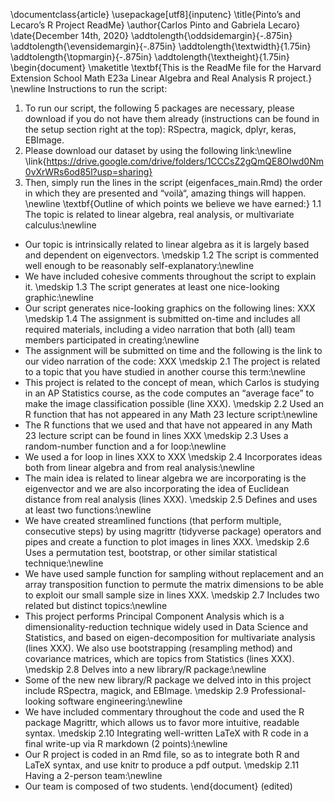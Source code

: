 \documentclass{article}
\usepackage[utf8]{inputenc}
\title{Pinto’s and Lecaro’s R Project ReadMe}
\author{Carlos Pinto and Gabriela Lecaro}
\date{December 14th, 2020}
	\addtolength{\oddsidemargin}{-.875in}
	\addtolength{\evensidemargin}{-.875in}
	\addtolength{\textwidth}{1.75in}
	\addtolength{\topmargin}{-.875in}
	\addtolength{\textheight}{1.75in}
\begin{document}
\maketitle
\textbf{This is the ReadMe file for the Harvard Extension School Math E23a Linear Algebra and Real Analysis R project.} \newline
Instructions to run the script:
1. To run our script, the following 5 packages are necessary, please download if you do not have them already (instructions can be found in the setup section right at the top): RSpectra, magick, dplyr, keras, EBImage.
2. Please download our dataset by using the following link:\newline \link{https://drive.google.com/drive/folders/1CCCsZ2gQmQE8OIwd0Nm0vXrWRs6od85l?usp=sharing}
3. Then, simply run the lines in the script (eigenfaces\_main.Rmd) the order in which they are presented and “voilà“, amazing things will happen. \newline
\textbf{Outline of which points we believe we have earned:}
1.1 The topic is related to linear algebra, real analysis, or multivariate calculus:\newline
- Our topic is intrinsically related to linear algebra as it is largely based and dependent on eigenvectors.
\medskip
1.2 The script is commented well enough to be reasonably self-explanatory:\newline
- We have included cohesive comments throughout the script to explain it.
\medskip
1.3 The script generates at least one nice-looking graphic:\newline
- Our script generates nice-looking graphics on the following lines: XXX
\medskip
1.4 The assignment is submitted on-time and includes all required materials, including a video narration that both (all) team members participated in creating:\newline
- The assignment will be submitted on time and the following is the link to our video narration of the code: XXX
\medskip
2.1 The project is related to a topic that you have studied in another course this term:\newline
- This project is related to the concept of mean, which Carlos is studying in an AP Statistics course, as the code computes an “average face” to make the image classification possible (line XXX).
\medskip
2.2 Used an R function that has not appeared in any Math 23 lecture script:\newline
- The R functions that we used and that have not appeared in any Math 23 lecture script can be found in lines XXX
\medskip
2.3 Uses a random-number function and a for loop:\newline
- We used a for loop in lines XXX to XXX
\medskip
2.4 Incorporates ideas both from linear algebra and from real analysis:\newline
- The main idea is related to linear algebra we are incorporating is the eigenvector and we are also incorporating the idea of Euclidean distance from real analysis (lines XXX).
\medskip
2.5 Defines and uses at least two functions:\newline
- We have created streamlined functions (that perform multiple, consecutive steps) by using magrittr (tidyverse package) operators and pipes and create a function to plot images in lines XXX.
\medskip
2.6 Uses a permutation test, bootstrap, or other similar statistical technique:\newline
- We have used sample function for sampling without replacement and an array transposition function to permute the matrix dimensions to be able to exploit our small sample size in lines XXX.
\medskip
2.7 Includes two related but distinct topics:\newline
- This project performs Principal Component Analysis which is a dimensionality-reduction technique widely used in Data Science and Statistics, and based on eigen-decomposition for multivariate analysis (lines XXX). We also use bootstrapping (resampling method) and covariance matrices, which are topics from Statistics (lines XXX).
\medskip
2.8 Delves into a new library/R package:\newline
- Some of the new new library/R package we delved into in this project include RSpectra, magick, and EBImage.
\medskip
2.9 Professional-looking software engineering:\newline
- We have included commentary throughout the code and used the R package Magrittr, which allows us to favor more intuitive, readable syntax.
\medskip
2.10 Integrating well-written LaTeX with R code in a final write-up via R markdown (2 points):\newline
- Our R project is coded in an Rmd file, so as to integrate both R and LaTeX syntax, and use knitr to produce a pdf output.
\medskip
2.11 Having a 2-person team:\newline
- Our team is composed of two students.
\end{document} (edited) 
